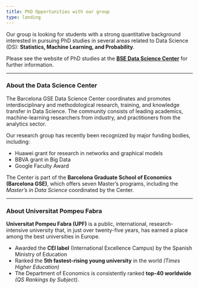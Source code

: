 ```yaml
---
title: PhD Opportunities with our group
type: landing
---
```


Our group is looking for students with a strong quantitative background interested in pursuing PhD studies in several areas related to Data Science (DS): **Statistics, Machine Learning, and Probability**.

Please see the website of PhD studies at the **[BSE Data Science Center](https://bse.eu/data-science-center)** for further information.

---

### About the Data Science Center

The Barcelona GSE Data Science Center coordinates and promotes interdisciplinary and methodological research, training, and knowledge transfer in Data Science. The community consists of leading academics, machine-learning researchers from industry, and practitioners from the analytics sector.

Our research group has recently been recognized by major funding bodies, including:

- Huawei grant for research in networks and graphical models  
- BBVA grant in Big Data  
- Google Faculty Award

The Center is part of the **Barcelona Graduate School of Economics (Barcelona GSE)**, which offers seven Master’s programs, including the *Master’s in Data Science* coordinated by the Center.

---

### About Universitat Pompeu Fabra

**Universitat Pompeu Fabra (UPF)** is a public, international, research-intensive university that, in just over twenty-five years, has earned a place among the best universities in Europe.

- Awarded the **CEI label** (International Excellence Campus) by the Spanish Ministry of Education  
- Ranked the **5th fastest-rising young university** in the world *(Times Higher Education)*  
- The Department of Economics is consistently ranked **top-40 worldwide** *(QS Rankings by Subject)*.